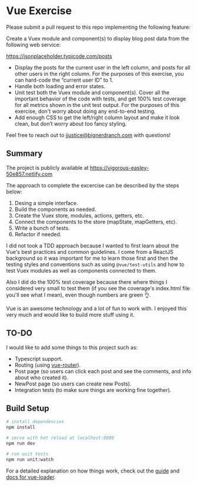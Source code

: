 # Vue Exercise

Please submit a pull request to this repo implementing the following feature:

Create a Vuex module and component(s) to display blog post data from the following web service:

<https://jsonplaceholder.typicode.com/posts>

- Display the posts for the current user in the left column, and posts for all other users in the right column. For the purposes of this exercise, you can hard-code the “current user ID” to 1.
- Handle both loading and error states.
- Unit test both the Vuex module and component(s). Cover all the important behavior of the code with tests, and get 100% test coverage for all metrics shown in the unit test output. For the purposes of this exercise, don't worry about doing any end-to-end testing.
- Add enough CSS to get the left/right column layout and make it look clean, but don’t worry about too fancy styling.

Feel free to reach out to <jjustice@bignerdranch.com> with questions!

## Summary

The project is publicly available at https://vigorous-easley-50e857.netlify.com

The approach to complete the excercise can be described by the steps below:

1. Desing a simple interface.
2. Build the components as needed.
3. Create the Vuex store, modules, actions, getters, etc.
4. Connect the components to the store (mapState, mapGetters, etc).
5. Write a bunch of tests.
6. Refactor if needed.

I did not took a TDD approach because I wanted to first learn about the Vue's best practices and common guidelines. I come from a ReactJS background so it was important for me to learn those first and then the testing styles and conventions such as using `@vue/test-utils` and how to test Vuex modules as well as components connected to them.

Also I did do the 100% test coverage because there where things I considered very small to test them (if you see the coverage's index.html file you'll see what I mean), even though numbers are green :ok_hand:.

Vue is an awesome technology and a lot of fun to work with. I enjoyed this very much and would like to build more stuff using it.

## TO-DO

I would like to add some things to this project such as:

- Typescript support.
- Routing (using [vue-router](https://router.vuejs.org/)).
- Post page (so users can click each post and see the comments, and info about who created it).
- NewPost page (so users can create new Posts).
- Integration tests (to make sure things are working fine together).

## Build Setup

```bash
# install dependencies
npm install

# serve with hot reload at localhost:8080
npm run dev

# run unit tests
npm run unit:watch
```

For a detailed explanation on how things work, check out the [guide](http://vuejs-templates.github.io/webpack/) and [docs for vue-loader](http://vuejs.github.io/vue-loader).

